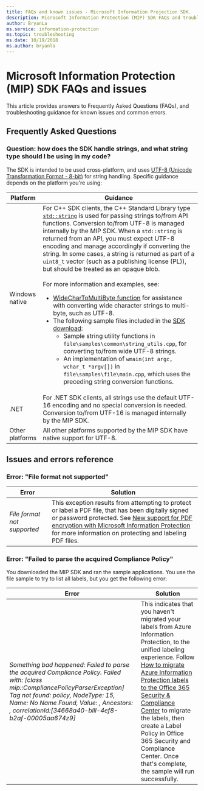 ```yaml
---
title: FAQs and known issues - Microsoft Information Projection SDK.
description: Microsoft Information Protection (MIP) SDK FAQs and troubleshooting guidance for issues and errors.
author: BryanLa
ms.service: information-protection
ms.topic: troubleshooting
ms.date: 10/19/2018
ms.author: bryanla
---
```


# Microsoft Information Protection (MIP) SDK FAQs and issues

This article provides answers to Frequently Asked Questions (FAQs), and troubleshooting guidance for known issues and common errors.

## Frequently Asked Questions 

### Question: how does the SDK handle strings, and what string type should I be using in my code?

The SDK is intended to be used cross-platform, and uses [UTF-8 (Unicode Transformation Format - 8-bit)](https://wikipedia.org/wiki/UTF-8) for string handling. Specific guidance depends on the platform you're using:

| Platform | Guidance |
|-|-|
| Windows native | For C++ SDK clients, the C++ Standard Library type [`std::string`](https://wikipedia.org/wiki/C%2B%2B_string_handling) is used for passing strings to/from API functions. Conversion to/from UTF-8 is managed internally by the MIP SDK. When a `std::string` is returned from an API, you must expect UTF-8 encoding and manage accordingly if converting the string. In some cases, a string is returned as part of a `uint8_t` vector (such as a publishing license (PL)), but should be treated as an opaque blob.<br><br>For more information and examples, see:<ul><li>[WideCharToMultiByte function](/windows/desktop/api/stringapiset/nf-stringapiset-widechartomultibyte) for assistance with converting wide character strings to multi-byte, such as UTF-8.<li>The following sample files included in the [SDK download](setup-configure-mip.md#configure-your-client-workstation):<ul><li>Sample string utility functions in `file\samples\common\string_utils.cpp`, for converting to/from wide UTF-8 strings.<li>An implementation of `wmain(int argc, wchar_t *argv[])` in `file\samples\file\main.cpp`, which uses the preceding string conversion functions.</li></ul></ul>|
| .NET | For .NET SDK clients, all strings use the default UTF-16 encoding and no special conversion is needed. Conversion to/from UTF-16 is managed internally by the MIP SDK. |
| Other platforms | All other platforms supported by the MIP SDK have native support for UTF-8. |

## Issues and errors reference

### Error: "File format not supported"  

| Error | Solution |
|-|-|
|*File format not supported*| This exception results from attempting to protect or label a PDF file, that has been digitally signed or password protected. See [New support for PDF encryption with Microsoft Information Protection](https://techcommunity.microsoft.com/t5/Azure-Information-Protection/New-support-for-PDF-encryption-with-Microsoft-Information/ba-p/262757) for more information on protecting and labeling PDF files.|

### Error: "Failed to parse the acquired Compliance Policy"  

You downloaded the MIP SDK and ran the sample applications. You use the file sample to try to list all labels, but you get the following error:

| Error | Solution |
|-|-|
|*Something bad happened: Failed to parse the acquired Compliance Policy. Failed with: [class mip::CompliancePolicyParserException] Tag not found: policy, NodeType: 15, Name: No Name Found, Value: , Ancestors: <SyncFile><Content>, correlationId:[34668a40-blll-4ef8-b2af-00005aa674z9]*| This indicates that you haven't migrated your labels from Azure Information Protection, to the unified labeling experience. Follow [How to migrate Azure Information Protection labels to the Office 365 Security & Compliance Center](/azure/information-protection/configure-policy-migrate-labels) to migrate the labels, then create a Label Policy in Office 365 Security and Compliance Center. Once that's complete, the sample will run successfully.|

